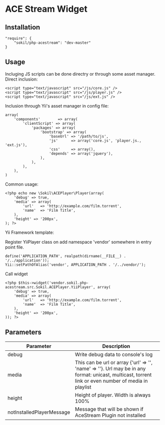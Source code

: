 ACE Stream Widget
=================

Installation
------------
```
"require": {
    "sokil/php-acestream": "dev-master"
}
```

Usage
-----

Incluging JS scripts can be done directry or through some asset manager.
Direct inclusion:
```
<script type="text/javascript" src="/js/core.js" />
<script type="text/javascript" src="/js/player.js" />
<script type="text/javascript" src="/js/ext.js" />
```
Inclusion through Yii's asset manager in config file:
```
array(
    'components'        => array(
        'clientScript' => array(
            'packages' => array(
                'bootstrap' => array(
                    'baseUrl' => '/path/to/js',
                    'js'      => array('core.js', 'player.js., 'ext.js'),
                    'css'     => array(),
                    'depends' => array('jquery'),
                ),
            ),
        ),
    ),
)
```

Common usage:
```
<?php echo new \Sokil\ACEPlayer\Player(array(
    'debug' => true,
    'media' => array(
        'url'   => 'http://example.com/film.torrent',
        'name'  => 'Film Title',
    ),
    'height' => '200px',
); ?>
```

Yii Framework template:

Register YiiPlayer class on add namespace 'vendor' somewhere in entry point file.
```
define('APPLICATION_PATH', realpath(dirname(__FILE__) . '/../application'));
Yii::setPathOfAlias('vendor', APPLICATION_PATH . '/../vendor/');
```
Call widget
```
<?php $this->widget('vendor.sokil.php-acestream.src.Sokil.ACEPlayer.YiiPlayer', array(
    'debug' => true,
    'media' => array(
        'url'   => 'http://example.com/film.torrent',
        'name'  => 'Film Title',
    ),
    'height' => '200px',
)); ?>
```

Parameters
----------
Parameter|Description
---------|-----------
debug    | Write debug data to console's log
media    | This can be url or array {'url' => '', 'name' => ''}. Url may be in any format: unicast, multicast, torrent link or even number of media in playlist
height   | Height of player. Width is always 100%
notInstalledPlayerMessage | Message that will be shown if AceStream Plugin not installed